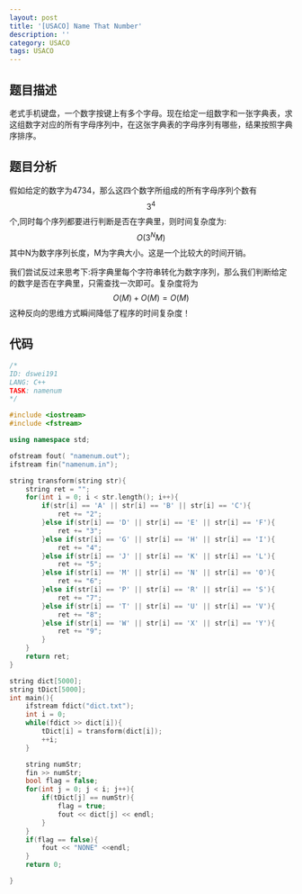 ```yaml
---
layout: post
title: '[USACO] Name That Number'
description: ''
category: USACO
tags: USACO
---
```


## 题目描述

老式手机键盘，一个数字按键上有多个字母。现在给定一组数字和一张字典表，求这组数字对应的所有字母序列中，在这张字典表的字母序列有哪些，结果按照字典序排序。

## 题目分析

假如给定的数字为4734，那么这四个数字所组成的所有字母序列个数有 
$$
3^4
$$
个,同时每个序列都要进行判断是否在字典里，则时间复杂度为:
$$
O(3^NM) 
$$
其中N为数字序列长度，M为字典大小。这是一个比较大的时间开销。

我们尝试反过来思考下:将字典里每个字符串转化为数字序列，那么我们判断给定的数字是否在字典里，只需查找一次即可。复杂度将为
$$
O(M) + O(M) = O(M)
$$
这种反向的思维方式瞬间降低了程序的时间复杂度！

## 代码

```c++
/*
ID: dswei191
LANG: C++
TASK: namenum
*/

#include <iostream>
#include <fstream>

using namespace std;

ofstream fout( "namenum.out");
ifstream fin("namenum.in");

string transform(string str){
    string ret = "";
    for(int i = 0; i < str.length(); i++){
        if(str[i] == 'A' || str[i] == 'B' || str[i] == 'C'){
            ret += "2";
        }else if(str[i] == 'D' || str[i] == 'E' || str[i] == 'F'){
            ret += "3";
        }else if(str[i] == 'G' || str[i] == 'H' || str[i] == 'I'){
            ret += "4";
        }else if(str[i] == 'J' || str[i] == 'K' || str[i] == 'L'){
            ret += "5";
        }else if(str[i] == 'M' || str[i] == 'N' || str[i] == 'O'){
            ret += "6";
        }else if(str[i] == 'P' || str[i] == 'R' || str[i] == 'S'){
            ret += "7";
        }else if(str[i] == 'T' || str[i] == 'U' || str[i] == 'V'){
            ret += "8";
        }else if(str[i] == 'W' || str[i] == 'X' || str[i] == 'Y'){
            ret += "9";
        }
    }
    return ret;
}

string dict[5000];
string tDict[5000];
int main(){
    ifstream fdict("dict.txt");
    int i = 0;
    while(fdict >> dict[i]){
        tDict[i] = transform(dict[i]);
        ++i;
    }

    string numStr;
    fin >> numStr;
    bool flag = false;
    for(int j = 0; j < i; j++){
        if(tDict[j] == numStr){
            flag = true;
            fout << dict[j] << endl;
        }
    }
    if(flag == false){
        fout << "NONE" <<endl;
    }
    return 0;

}
```
